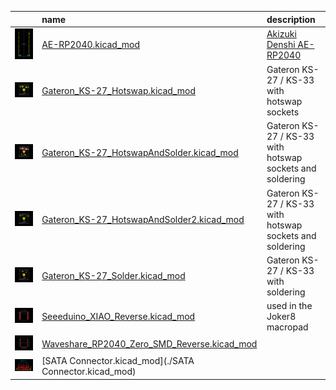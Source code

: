 
|   |name|description|
|:-:|:---|:----------|
|<img src="./img/AE-RP2040.png">                        |[AE-RP2040.kicad_mod                        ](./AE-RP2040.kicad_mod                        )|[Akizuki Denshi AE-RP2040](https://akizukidenshi.com/catalog/g/gK-17542/)|
|<img src="./img/Gateron_KS-27_Hotswap.png">            |[Gateron_KS-27_Hotswap.kicad_mod            ](./Gateron_KS-27_Hotswap.kicad_mod            )|Gateron KS-27 / KS-33 with hotswap sockets|
|<img src="./img/Gateron_KS-27_HotswapAndSolder.png">   |[Gateron_KS-27_HotswapAndSolder.kicad_mod   ](./Gateron_KS-27_HotswapAndSolder.kicad_mod   )|Gateron KS-27 / KS-33 with hotswap sockets and soldering|
|<img src="./img/Gateron_KS-27_HotswapAndSolder2.png">  |[Gateron_KS-27_HotswapAndSolder2.kicad_mod  ](./Gateron_KS-27_HotswapAndSolder2.kicad_mod  )|Gateron KS-27 / KS-33 with hotswap sockets and soldering|
|<img src="./img/Gateron_KS-27_Solder.png">             |[Gateron_KS-27_Solder.kicad_mod             ](./Gateron_KS-27_Solder.kicad_mod             )|Gateron KS-27 / KS-33 with soldering|
|<img src="./img/Seeeduino_XIAO_Reverse.png">           |[Seeeduino_XIAO_Reverse.kicad_mod           ](./Seeeduino_XIAO_Reverse.kicad_mod           )|used in the Joker8 macropad|
|<img src="./img/Waveshare_RP2040_Zero_SMD_Reverse.png">|[Waveshare_RP2040_Zero_SMD_Reverse.kicad_mod](./Waveshare_RP2040_Zero_SMD_Reverse.kicad_mod)| |
|<img src="./img/SATA_Connector.png">                   |[SATA Connector.kicad_mod](./SATA Connector.kicad_mod)                                      | |
